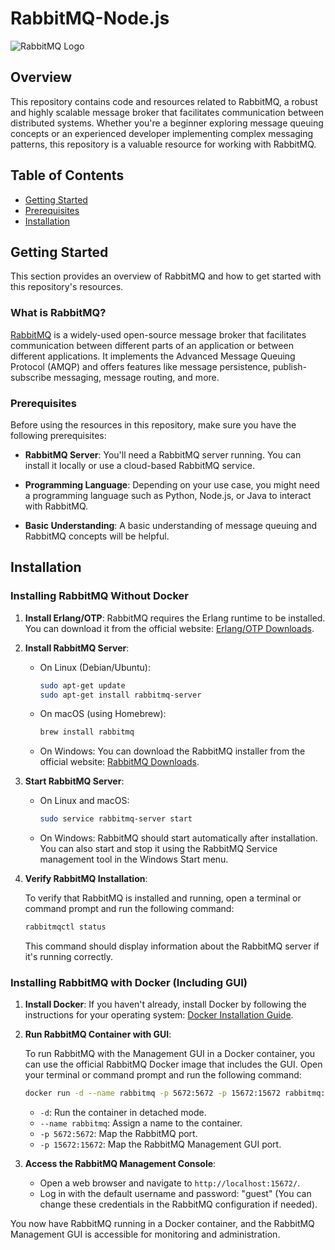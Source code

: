 # RabbitMQ-Node.js

![RabbitMQ Logo](rabbitmq-logo.png)

## Overview

This repository contains code and resources related to RabbitMQ, a robust and highly scalable message broker that facilitates communication between distributed systems. Whether you're a beginner exploring message queuing concepts or an experienced developer implementing complex messaging patterns, this repository is a valuable resource for working with RabbitMQ.

## Table of Contents

- [Getting Started](#getting-started)
- [Prerequisites](#prerequisites)
- [Installation](#installation)
<!-- - [Usage](#usage)
- [Examples](#examples)
- [Contributing](#contributing)
- [License](#license) -->

## Getting Started

This section provides an overview of RabbitMQ and how to get started with this repository's resources.

### What is RabbitMQ?

[RabbitMQ](https://www.rabbitmq.com/) is a widely-used open-source message broker that facilitates communication between different parts of an application or between different applications. It implements the Advanced Message Queuing Protocol (AMQP) and offers features like message persistence, publish-subscribe messaging, message routing, and more.

### Prerequisites

Before using the resources in this repository, make sure you have the following prerequisites:

- **RabbitMQ Server**: You'll need a RabbitMQ server running. You can install it locally or use a cloud-based RabbitMQ service.

- **Programming Language**: Depending on your use case, you might need a programming language such as Python, Node.js, or Java to interact with RabbitMQ.

- **Basic Understanding**: A basic understanding of message queuing and RabbitMQ concepts will be helpful.

## Installation

### Installing RabbitMQ Without Docker

1. **Install Erlang/OTP**: RabbitMQ requires the Erlang runtime to be installed. You can download it from the official website: [Erlang/OTP Downloads](https://www.erlang.org/downloads).

2. **Install RabbitMQ Server**:

   - On Linux (Debian/Ubuntu):
     ```bash
     sudo apt-get update
     sudo apt-get install rabbitmq-server
     ```

   - On macOS (using Homebrew):
     ```bash
     brew install rabbitmq
     ```

   - On Windows:
     You can download the RabbitMQ installer from the official website: [RabbitMQ Downloads](https://www.rabbitmq.com/download.html).

3. **Start RabbitMQ Server**:

   - On Linux and macOS:
     ```bash
     sudo service rabbitmq-server start
     ```

   - On Windows:
     RabbitMQ should start automatically after installation. You can also start and stop it using the RabbitMQ Service management tool in the Windows Start menu.

4. **Verify RabbitMQ Installation**:

   To verify that RabbitMQ is installed and running, open a terminal or command prompt and run the following command:

   ```bash
   rabbitmqctl status
   ```

   This command should display information about the RabbitMQ server if it's running correctly.

### Installing RabbitMQ with Docker (Including GUI)

1. **Install Docker**: If you haven't already, install Docker by following the instructions for your operating system: [Docker Installation Guide](https://docs.docker.com/get-docker/).

2. **Run RabbitMQ Container with GUI**:

   To run RabbitMQ with the Management GUI in a Docker container, you can use the official RabbitMQ Docker image that includes the GUI. Open your terminal or command prompt and run the following command:

   ```bash
   docker run -d --name rabbitmq -p 5672:5672 -p 15672:15672 rabbitmq:management
   ```

   - `-d`: Run the container in detached mode.
   - `--name rabbitmq`: Assign a name to the container.
   - `-p 5672:5672`: Map the RabbitMQ port.
   - `-p 15672:15672`: Map the RabbitMQ Management GUI port.

3. **Access the RabbitMQ Management Console**:

   - Open a web browser and navigate to `http://localhost:15672/`.
   - Log in with the default username and password: "guest" (You can change these credentials in the RabbitMQ configuration if needed).

You now have RabbitMQ running in a Docker container, and the RabbitMQ Management GUI is accessible for monitoring and administration.

<!-- ## Usage

Describe how to use the resources provided in this repository. Include information on setting up connections, sending and receiving messages, and managing RabbitMQ configurations.

## Examples

Provide practical examples and code snippets demonstrating how to perform common tasks with RabbitMQ. These examples should cover various use cases, from simple message publishing and consuming to more advanced scenarios like message acknowledgment and queue management. -->

